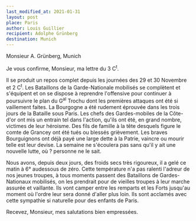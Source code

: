 ```yaml
---
last_modified_at: 2021-01-31
layout: post
place: Paris
author: Louis Guillier
recipient: Adolphe Grünberg
destination: Munich
---
```


Monsieur A. Grünberg, Munich


Je vous confirme, Monsieur, ma lettre du 3 C<sup>t</sup>.

Il se produit un repos complet depuis les journées des 29 et 30 Novembre et 2 C<sup>t</sup>.
Les Bataillons de la Garde-Nationale mobilisés se complètent et s'équipent et
on se dispose à reprendre l'offensive pour continuer à poursuivre le plan du
G<sup>al</sup> Trochu dont les premières attaques ont été si vaillement faites.
La Bourgogne a été rudement éprouvée dans les trois jours de la Bataille sous Paris.
Les chefs des Gardes-mobiles de la Côte-d'or ont mis un entrain tel dans
l'action, qu'ils ont été, en grand nombre, victimes de leur héroisme.
Des fils de famille à la tête desquels figure le comte de Grancey ont été tués
ou blessés grièvement.
Les braves Bourguignons ont déjà payé une large dette à la Patrie, vaincre ou
mourir telle est leur devise.
La semaine ne s'écoulera pas sans qu'il y ait une nouvelle lutte, où ? personne
ne le sait.

Nous avons, depuis deux jours, des froids secs très rigoureux, il a gelé ce
matin à 6° audessous de zéro.
Cette température n'a pas ralenti l'adreur de nos jeunes troupes, à tous
moments passent des Bataillons de Gardes-Nationaux mobilisés, on les prendrait
pour de vieilles troupes à leur marche assurée et vaillante.
Ils vont camper entre les remparts et les Forts jusqu'au moment où l'ordre leur
sera donné d'aller plus loin.
Ils sont acclamés avec cette sympathie si naturelle pour des enfants de Paris.

Recevez, Monsieur, mes salutations bien empressées.
